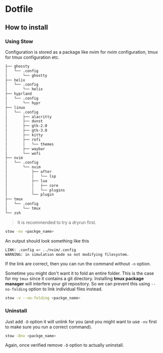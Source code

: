 # Dotfile

## How to install

### Using Stow

Configuration is stored as a package like nvim for nvim configuration, tmux for tmux configuration etc.

```sh
├── ghossty
│   └── .config
│       └── ghostty
├── helix
│   └── .config
│       └── helix
├── hyprland
│   └── .config
│       └── hypr
├── linux
│   └── .config
│       ├── alacritty
│       ├── dunst
│       ├── gtk-2.0
│       ├── gtk-3.0
│       ├── kitty
│       ├── rofi
│       │   └── themes
│       ├── waybar
│       └── wofi
├── nvim
│   └── .config
│       └── nvim
│           ├── after
│           │   └── lsp
│           ├── lua
│           │   ├── core
│           │   └── plugins
│           └── plugin
├── tmux
│   └── .config
│       └── tmux
└── zsh
```

> It is recommended to try a dryrun first.

```sh
stow -nv <packge_name>
```

An output should look something like this

```sh
LINK: .config => ../nvim/.config
WARNING: in simulation mode so not modifying filesystem.
```

If the link are correct, then you can run the command without `-n` option.

Sometime you might don't want it to fold an entire folder. This is the case for my `tmux` since it contains a git directory. Installing **tmux package manager** will interfere your git repository. So we can prevent this using `--no-folding` option to link individual files instead.

```sh
stow -v --no-folding <packge_name>
```

### Uninstall

Just add `-D` option it will unlink for you (and you might want to use `-nv` first to make sure you run a correct command).

```sh
stow -Dnv <packge_name>
```

Again, once verified remove `-D` option to actually uninstall.
